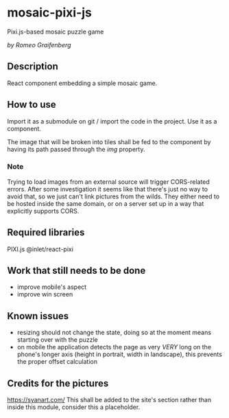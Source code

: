 # mosaic-pixi-js
Pixi.js-based mosaic puzzle game

_by Romeo Graifenberg_

## Description
React component embedding a simple mosaic game.

## How to use
Import it as a submodule on git / import the code in the project.
Use it as a component.

The image that will be broken into tiles shall be fed to the component by having its path passed through the *img* property.

### Note
Trying to load images from an external source will trigger CORS-related errors.
After some investigation it seems like that there's just no way to avoid that, so we just can't link pictures from the wilds.
They either need to be hosted inside the same domain, or on a server set up in a way that explicitly supports CORS.

## Required libraries
PIXI.js
@inlet/react-pixi

## Work that still needs to be done
- improve mobile's aspect
- improve win screen

## Known issues
- resizing should not change the state, doing so at the moment means starting over with the puzzle
- on mobile the application detects the page as very *VERY* long on the phone's longer axis (height in portrait, width in landscape), this prevents the proper offset calculation

## Credits for the pictures
https://syanart.com/
This shall be added to the site's section rather than inside this module, consider this a placeholder.
